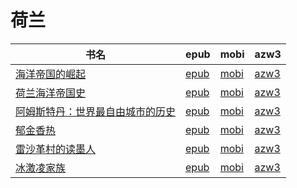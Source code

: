 # 荷兰

| 书名 | epub | mobi | azw3 |
| --- | --- | --- | --- |
| [海洋帝国的崛起](http://ct.dalanmei.com/f/31084289-570299922-47bc7b) | [epub](http://ct.dalanmei.com/f/31084289-570299922-47bc7b) | [mobi](http://ct.dalanmei.com/f/31084289-570174743-25a3c0) | [azw3](http://ct.dalanmei.com/f/31084289-570369207-bd9265) |
| [荷兰海洋帝国史](http://ct.dalanmei.com/f/31084289-572088510-710ea2) | [epub](http://ct.dalanmei.com/f/31084289-572088510-710ea2) | [mobi](http://ct.dalanmei.com/f/31084289-571728360-ffaaed) | [azw3](http://ct.dalanmei.com/f/31084289-572112916-ca0947) |
| [阿姆斯特丹：世界最自由城市的历史](http://ct.dalanmei.com/f/31084289-571848013-27aada) | [epub](http://ct.dalanmei.com/f/31084289-571848013-27aada) | [mobi](http://ct.dalanmei.com/f/31084289-571550429-933633) | [azw3](http://ct.dalanmei.com/f/31084289-572201588-e87819) |
| [郁金香热](http://ct.dalanmei.com/f/31084289-571736133-eb9ccb) | [epub](http://ct.dalanmei.com/f/31084289-571736133-eb9ccb) | [mobi](http://ct.dalanmei.com/f/31084289-571607902-b3773d) | [azw3](http://ct.dalanmei.com/f/31084289-571914276-09a0b9) |
| [雷沙革村的读墨人](http://ct.dalanmei.com/f/31084289-572127582-22a48e) | [epub](http://ct.dalanmei.com/f/31084289-572127582-22a48e) | [mobi](http://ct.dalanmei.com/f/31084289-571594206-95ed1c) | [azw3](http://ct.dalanmei.com/f/31084289-571984920-54b279) |
| [冰激凌家族](None) | [epub](None) | [mobi](None) | [azw3](None) |

